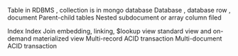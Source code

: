 Table in RDBMS , collection is  in mongo database
Database   , database
row         , document
Parent-child tables     Nested subdocument or array
column              filed

Index              Index
Join               embedding, linking, $lookup
view               standard view and on-demand materialized view
Multi-record ACID transaction       Multi-document ACID transaction